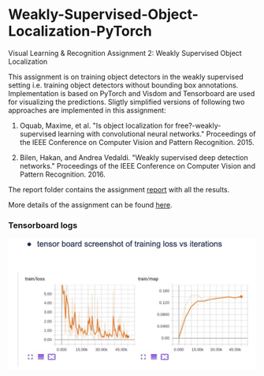 # Weakly-Supervised-Object-Localization-PyTorch
Visual Learning &amp; Recognition Assignment 2: Weakly Supervised Object Localization

This assignment is on training object detectors in the weakly supervised setting i.e. training object detectors without bounding box annotations. Implementation is based on PyTorch and Visdom and Tensorboard are used for visualizing the predictions. Sligtly simplified versions of following two approaches are implemented in this assignment:

1) Oquab, Maxime, et al. "Is object localization for free?-weakly-supervised learning with convolutional neural networks." Proceedings of the IEEE Conference on Computer Vision and Pattern Recognition. 2015.

2) Bilen, Hakan, and Andrea Vedaldi. "Weakly supervised deep detection networks." Proceedings of the IEEE Conference on Computer Vision and Pattern Recognition. 2016.

The report folder contains the assignment [report](https://github.com/BhavanJ/Weakly-Supervised-Object-Localization-PyTorch/blob/master/report/HW2_VLR_bjasani.pdf) with all the results.

More details of the assignment can be found [here](https://bitbucket.org/CMU16824Spring18/hw2-release).


### Tensorboard logs
![Tensorboard logs](report/image_1.png)
